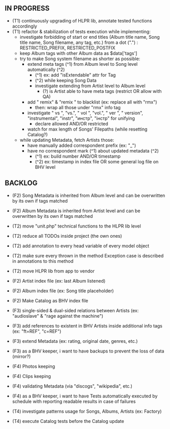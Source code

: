 
## IN PROGRESS
- (T1) continuously upgrading of HLPR lib, annotate tested functions accordingly
- (T1) refactor & stabilization of tests execution while implementing:
    - investigate forbidding of start or end titles (Album title name, Song title name, Song filename, any tag, etc.) from a dot (".") : RESTRICTED_PREFIX, RESTRICTED_POSTFIX
    - keep Album tags with other Album data as $data['tags']
    - try to make Song system filename as shorter as possible:
        - extend meta tags (^1) from Album level to Song level automatically (^2)
            - (^1) ex: add "isExtendable" attr for Tag
            - (^2) while keeping Song Data
            - investigate extending from Artist level to Album level
                - (?) is Artist able to have meta tags (restrict OR allow with QA)
        - add " remix" & "remix " to blacklist (ex: replace all with "rmx")
            - then: wrap all those under "rmx" info tag
        - investigate " vs ", "vs.", " vol ", "vol.", " ver ", " version", "instrumental", "instr", "инстр", "інстр" for unifying
            - declare allowed AND/OR restricted
        - watch for max length of Songs' Filepaths (while resetting Catalog?)
    - while updating Metadata, fetch Artists those:
        - have manually added correspondent prefix (ex: "_")
        - have no correspondent mark (^1) about updated metadata (^2)
            - (^1) ex: build number AND/OR timestamp
            - (^2) ex: timestamp in index file OR some general log file on BHV level



## BACKLOG
- (F2) Song Metadata is inherited from Album level and can be overwritten by its own if tags matched
- (F2) Album Metadata is inherited from Artist level and can be overwritten by its own if tags matched
- (T2) move "unit.php" technical functions to the HLPR lib level
- (T2) reduce all TODOs inside project (the own ones)
- (T2) add annotation to every head variable of every model object
- (T2) make sure every thrown in the method Exception case is described in annotations to this method
- (T2) move HLPR lib from app to vendor
- (F2) Artist index file (ex: last Album listened)
- (F2) Album index file (ex: Song title placeholder)
- (F2) Make Catalog as BHV index file

- (F3) single-sided & dual-sided relations between Artists (ex: "audioslave" & "rage against the machine")
- (F3) add references to existent in BHV Artists inside additional info tags (ex: "ft=REF", "c=REF")
- (F3) extend Metadata (ex: rating, original date, genres, etc.)
- (F3) as a BHV keeper, i want to have backups to prevent the loss of data (mirror?)

- (F4) Photos keeping
- (F4) Clips keeping
- (F4) validating Metadata (via "discogs", "wikipedia", etc.)
- (F4) as a BHV keeper, i want to have Tests automatically executed by schedule with reporting readable results in case of failures
- (T4) investigate patterns usage for Songs, Albums, Artists (ex: Factory)
- (T4) execute Catalog tests before the Catalog update
